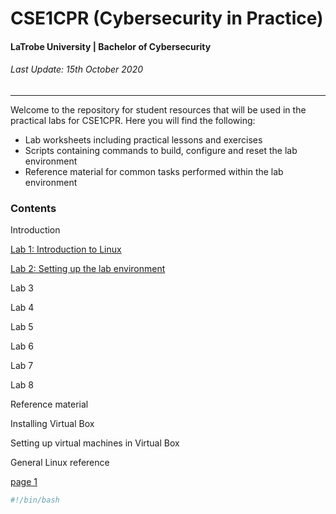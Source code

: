 # CSE1CPR (Cybersecurity in Practice)
#### LaTrobe University | Bachelor of Cybersecurity
###### Last Update: 15th October 2020  

---
Welcome to the repository for student resources that will be used in the practical labs for CSE1CPR. Here you will find the following:

- Lab worksheets including practical lessons and exercises
- Scripts containing commands to build, configure and reset the lab environment
- Reference material for common tasks performed within  the lab environment

### Contents

Introduction

[Lab 1: Introduction to Linux](lab1-intro.md)

[Lab 2: Setting up the lab environment](lab2-gateway.md) 

Lab 3

Lab 4

Lab 5

Lab 6

Lab 7

Lab 8

Reference material

Installing Virtual Box

Setting up virtual machines in Virtual Box

General Linux reference 



[page 1](page1.md)


```bash
#!/bin/bash
```
